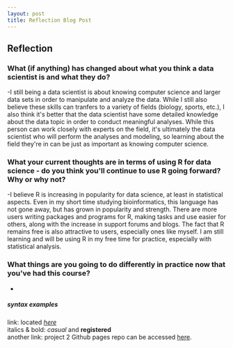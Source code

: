 ```yaml
---
layout: post
title: Reflection Blog Post
---
```


## Reflection

### What (if anything) has changed about what you think a data scientist is and what they do?
-I still being a data scientist is about knowing computer science and larger data sets in order to manipulate and analyze the data. While I still also believe these skills can tranfers to a variety of fields (biology, sports, etc.), I also think it's better that the data scientist have some detailed knowledge about the data topic in order to conduct meaningful analyses. While this person can work closely with experts on the field, it's ultimately the data scientist who will perform the analyses and modeling, so learning about the field they're in can be just as important as knowing computer science.

### What your current thoughts are in terms of using R for data science - do you think you'll continue to use R going forward?  Why or why not?
-I believe R is increasing in popularity for data science, at least in statistical aspects. Even in my short time studying bioinformatics, this language has not gone away, but has grown in popularity and strength. There are more users writing packages and programs for R, making tasks and use easier for others, along with the increase in support forums and blogs. The fact that R remains free is also attractive to users, especially ones like myself. I am still learning and will be using R in my free time for practice, especially with statistical analysis.

### What things are you going to do differently in practice now that you've had this course?
-

##### syntax examples  
link: located *[here](https://archive.ics.uci.edu/ml/datasets/Bike+Sharing+Dataset)*  
italics & bold: *casual* and **registered**  
another link: project 2 Github pages repo can be accessed [here](https://github.com/kmlopez12/ST558-Project2).
